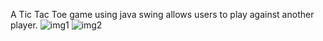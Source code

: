 A Tic Tac Toe game using java swing allows users to play against another player.
![img1](https://github.com/M-divya03/Tictactoe/assets/88970162/3677e42e-fd7a-4033-9993-aade711bd1ea)
![img2](https://github.com/M-divya03/Tictactoe/assets/88970162/e6fb4f85-4664-48ac-b346-1c1b4c97b40e)


